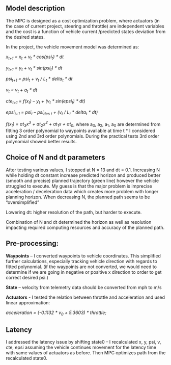 ## Model description

The MPC is designed as a cost optimization problem, where actuators (in the case of current project, steering and throttle) are independent variables and the cost is a function of vehicle current /predicted states deviation from the desired states.

In the project, the vehicle movement model was determined as:

*x<sub>t+1</sub> = x<sub>t</sub> + v<sub>t</sub> * cos(psi<sub>t</sub>) * dt*

*y<sub>t+1</sub> = y<sub>t</sub> + v<sub>t</sub> * sin(psi<sub>t</sub>) * dt*

*psi<sub>t+1</sub> = psi<sub>t</sub> + v<sub>t</sub> / L<sub>t</sub> * delta<sub>t</sub> * dt*
 
*v<sub>t</sub> = v<sub>t</sub> + a<sub>t</sub> * dt*
 
*cte<sub>t+1</sub> = f(x<sub>t</sub>) – y<sub>t</sub> + (v<sub>t</sub> * sin(epsi<sub>t</sub>) * dt)*
 
*epsi<sub>t+1</sub> = psi<sub>t</sub> – psi<sub>des t</sub> + (v<sub>t</sub> / L<sub>t</sub> * delta<sub>t</sub> * dt)*
 
*f(x<sub>t</sub>) = at<sub>3</sub>x<sup>3</sup> + at<sub>2</sub>x<sup>2</sup> + at<sub>1</sub>x + at<sub>0</sub>*, where a<sub>3</sub>, a<sub>2</sub>, a<sub>1</sub>, a<sub>0</sub> are determined from fitting  3 order polynomial to waypoints available at time t * 
I considered using 2nd and 3rd order polynomials. During the practical tests 3rd order polynomial showed better results.
 
## Choice of N and dt parameters

After testing various values, I stopped at N = 13 and dt = 0.1. Increasing N while holding dt constant increase predicted horizon and produced better (smooth and precise) planned trajectory (green line) however the vehicle struggled to execute. My guess is that the major problem is imprecise acceleration / deceleration data which creates more problem with longer planning horizon.
When decreasing N, the planned path seems to be “oversimplified”

Lowering dt: higher resolution of the path, but harder to execute.

Combination of N and dt determined the horizon as well as resolution impacting required computing resources and accuracy of the planned path.

## Pre-processing:

**Waypoints** – I converted waypoints to vehicle coordinates. This simplified further calculations, especially tracking vehicle direction with regards to fitted polynomial. (if the waypoints are not converted, we would need to determine if we are going in negative or positive x direction to order to get correct desired psi.)

**State** – velocity from telemetry data should be converted from mph to m/s

**Actuators** - I tested the relation between throttle and acceleration and used linear approximation:

*acceleration = (-0.1132 * v<sub>0</sub> + 5.3603) * throttle;*
## Latency

I addressed the latency issue by shifting state0 – I recalculated x, y, psi, v, cte, epsi assuming the vehicle continues movement for the latency time with same values of actuators as before. Then MPC optimizes path from the recalculated state0.
